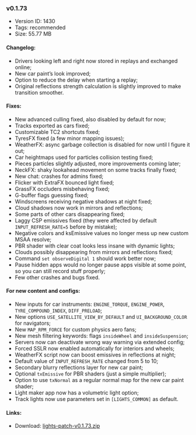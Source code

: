 ### v0.1.73

*   Version ID: 1430
*   Tags: recommended
*   Size: 55.77 MB

#### Changelog:

*   Drivers looking left and right now stored in replays and exchanged online;
*   New car paint’s look improved;
*   Option to reduce the delay when starting a replay;
*   Original reflections strength calculation is slightly improved to make transition smoother.

#### Fixes:

*   New advanced culling fixed, also disabled by default for now;
*   Tracks exported as cars fixed;
*   Customizable TC2 shortcuts fixed;
*   TyresFX fixed (a few minor mapping issues);
*   WeatherFX: async garbage collection is disabled for now until I figure it out;
*   Car heightmaps used for particles collision testing fixed;
*   Pieces particles slightly adjusted, more improvements coming later;
*   NeckFX: shaky lookahead movement on some tracks finally fixed;
*   New chat: crashes for admins fixed;
*   Flicker with ExtraFX bounced light fixed;
*   GrassFX occluders misbehaving fixed;
*   G-buffer flags guessing fixed;
*   Windscreens receiving negative shadows at night fixed;
*   Cloud shadows now work in mirrors and reflections;
*   Some parts of other cars disappearing fixed;
*   Laggy CSP emissives fixed (they were affected by default `INPUT_REFRESH_RATE=5` before by mistake);
*   Negative colors and ksEmissive values no longer mess up new custom MSAA resolve;
*   PBR shader with clear coat looks less insane with dynamic lights;
*   Clouds possibly disappearing from mirrors and reflections fixed;
*   Command `set observeDigital 1` should work better now;
*   Pause hidden apps would no longer pause apps visible at some point, so you can still record stuff properly;
*   Few other crashes and bugs fixed.

#### For new content and configs:

*   New inputs for car instruments: `ENGINE_TORQUE`, `ENGINE_POWER`, `TYRE_COMPOUND_INDEX`, `DIFF_PRELOAD`;
*   New options `USE_SATELLITE_VIEW_BY_DEFAULT` and `UI_BACKGROUND_COLOR` for navigators;
*   New `MAP_RPM_FORCE` for custom physics aero fans;
*   New mesh filtering keywords: flags `insideWheel` and `insideSuspension`;
*   Servers now can deactivate wrong way warning via extended config;
*   Forced SSLR now enabled automatically for interiors and wheels;
*   WeatherFX script now can boost emissives in reflections at night;
*   Default value of `INPUT_REFRESH_RATE` changed from 5 to 10;
*   Secondary blurry reflections layer for new car paint;
*   Optional `txEmissive` for PBR shaders (just a simple multiplier);
*   Option to use `txNormal` as a regular normal map for the new car paint shader;
*   Light maker app now has a volumetric light option;
*   Track lights now use parameters set in `[LIGHTS_COMMON]` as default.

#### Links:

*   Download: [lights-patch-v0.1.73.zip](?get=0.1.73)
